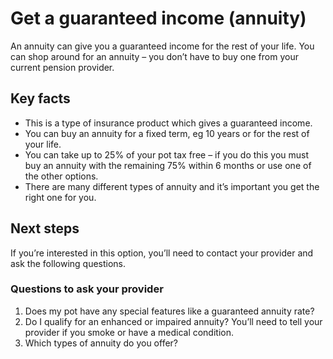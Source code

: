 # Get a guaranteed income (annuity)

An annuity can give you a guaranteed income for the rest of your life. You can shop around for an annuity – you don’t have to buy one from your current pension provider.

## Key facts

* This is a type of insurance product which gives a guaranteed income.
* You can buy an annuity for a fixed term, eg 10 years or for the rest of your life.
* You can take up to 25% of your pot tax free – if you do this you must buy an annuity with the remaining 75% within 6 months or use one of the other options.
* There are many different types of annuity and it’s important you get the right one for you.

## Next steps

If you’re interested in this option, you’ll need to contact your provider and ask the following questions.

### Questions to ask your provider

1. Does my pot have any special features like a guaranteed annuity rate?
2. Do I qualify for an enhanced or impaired annuity? You’ll need to tell your provider if you smoke or have a medical condition.
3. Which types of annuity do you offer?
